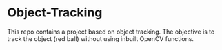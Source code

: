 # Object-Tracking

This repo contains a project based on object tracking. The objective is to track the object (red ball) without using inbuilt OpenCV functions.
